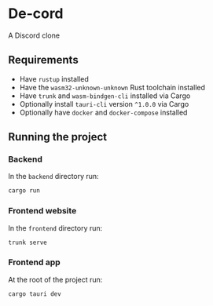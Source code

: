 # De-cord

A Discord clone

## Requirements

- Have `rustup` installed
- Have the `wasm32-unknown-unknown` Rust toolchain installed
- Have `trunk` and `wasm-bindgen-cli` installed via Cargo
- Optionally install `tauri-cli` version `^1.0.0` via Cargo
- Optionally have `docker` and `docker-compose` installed

## Running the project

### Backend

In the `backend` directory run:

```sh
cargo run
```

### Frontend website

In the `frontend` directory run:

```sh
trunk serve
```

### Frontend app

At the root of the project run:

```sh
cargo tauri dev
```
